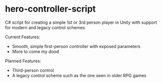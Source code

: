# hero-controller-script
C# script for creating a simple 1st or 3rd person player in Unity with support for modern and legacy control schemes

Current Features:
- Smooth, simple first-person controller with exposed parameters
- More to come my dood

Planned Features:
- Third-person control
- A legacy control scheme such as the one seen in older RPG games